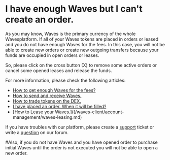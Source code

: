 # I have enough Waves but I can't create an order.

As you may know, Waves is the primary currency of the whole Wavesplatform. If all of your Waves tokens are placed in orders or leased and you do not have enough Waves for the fees. In this case, you will not be able to create new orders or create new outgoing transfers because your funds are occupied in open orders or leases.

So, please click on the cross button (X) to remove some active orders or cancel some opened leases and release the funds.

For more information, please check the following articles:

* [How to get enough Waves for the fees?](/waves-client/frequently-asked-questions-faq/waves-dex/enough-waves.md)
* [How to send and receive Waves.](/waves-client/transfers-and-gateways/waves-transfers.md)
* [How to trade tokens on the DEX.](/waves-client/waves-dex/start-trading-using-the-waves-dex.md)
* [I have placed an order. When it will be filled?](/waves-client/frequently-asked-questions-faq/waves-dex/order-time.md)
* [How to Lease your Waves.]((/waves-client/account-management/waves-leasing.md)

If you have troubles with our platform, please create a [support](https://support.wavesplatform.com/) ticket or write a [question](https://forum.wavesplatform.com/) on our forum.

#Also, if you do not have Waves and you have opened order to purchase initial Waves until the order is not executed you will not be able to open a new order.
